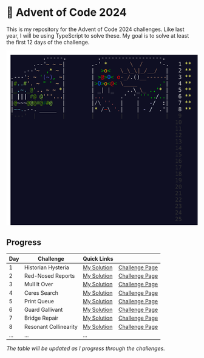 # 🎄 Advent of Code 2024

This is my repository for the Advent of Code 2024 challenges. Like last year, I will be using TypeScript to solve these. My goal is to solve at least the first 12 days of the challenge.

![AoC 2024](../../artworks/2024.svg)

## Progress

| Day | Challenge             | Quick Links                     |                                                       |
| --- | --------------------- | ------------------------------- | ----------------------------------------------------- |
| 1   | Historian Hysteria    | [My Solution](./01/solution.ts) | [Challenge Page](https://adventofcode.com/2024/day/1) |
| 2   | Red-Nosed Reports     | [My Solution](./02/solution.ts) | [Challenge Page](https://adventofcode.com/2024/day/2) |
| 3   | Mull It Over          | [My Solution](./03/solution.ts) | [Challenge Page](https://adventofcode.com/2024/day/3) |
| 4   | Ceres Search          | [My Solution](./04/solution.ts) | [Challenge Page](https://adventofcode.com/2024/day/4) |
| 5   | Print Queue           | [My Solution](./05/solution.ts) | [Challenge Page](https://adventofcode.com/2024/day/5) |
| 6   | Guard Gallivant       | [My Solution](./06/solution.ts) | [Challenge Page](https://adventofcode.com/2024/day/6) |
| 7   | Bridge Repair         | [My Solution](./07/solution.ts) | [Challenge Page](https://adventofcode.com/2024/day/7) |
| 8   | Resonant Collinearity | [My Solution](./08/solution.ts) | [Challenge Page](https://adventofcode.com/2024/day/8) |
| ... | ...                   | ...                             |                                                       |

_The table will be updated as I progress through the challenges._
